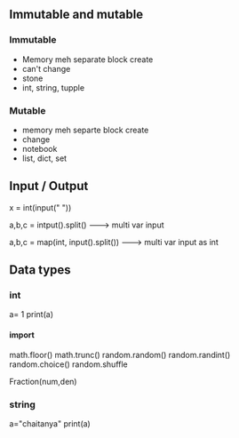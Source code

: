 ## Immutable and mutable 

### Immutable
- Memory meh separate block create
- can't change
- stone
- int, string, tupple


### Mutable 
- memory meh separte block create
- change 
- notebook
- list, dict, set


## Input / Output

x = int(input(" "))

a,b,c = intput().split()  ---> multi var input

a,b,c = map(int, input().split()) ---> multi var input as int 



## Data types

### int
a= 1
print(a)

#### import
math.floor()
math.trunc()
random.random()
random.randint()
random.choice()
random.shuffle

Fraction(num,den)


### string
a="chaitanya"
print(a)

